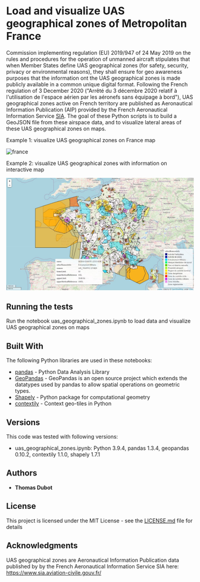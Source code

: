 # Load and visualize UAS geographical zones of Metropolitan France

Commission implementing regulation (EU) 2019/947 of 24 May 2019 on the rules and procedures for the operation of unmanned aircraft stipulates that when Member States define UAS geographical zones (for safety, security, privacy or environmental reasons), they shall ensure for geo awareness purposes that the information ont the UAS geographical zones is made publicly available in a common unique digital format.
Following the French regulation of 3 December 2020 ("Arrêté du 3 décembre 2020 relatif à l'utilisation de l'espace aérien par les aéronefs sans équipage à bord"), UAS geographical zones active on French territory are published as Aeronautical Information Publication (AIP) provided by the French Aeronautical Information Service [SIA](https://www.sia.aviation-civile.gouv.fr/).
The goal of these Python scripts is to build a GeoJSON file from these airspace data, and to visualize lateral areas of these UAS geographical zones on maps.  
 

Example 1: visualize UAS geographical zones on France map

![france](france.png)


Example 2: visualize UAS geographical zones with information on interactive map

![france_interactive](france_interactive.png)


## Running the tests

Run the notebook uas_geographical_zones.ipynb to load data and visualize UAS geographical zones on maps


## Built With

The following Python libraries are used in these notebooks:
* [pandas](https://pandas.pydata.org/) - Python Data Analysis Library
* [GeoPandas](https://geopandas.org/en/stable/) - GeoPandas is an open source project which extends the datatypes used by pandas to allow spatial operations on geometric types.
* [Shapely](https://shapely.readthedocs.io/en/stable/manual.html) - Python package for computational geometry
* [contextily](https://github.com/darribas/contextily) - Context geo-tiles in Python


## Versions

This code was tested with following versions:
* uas_geographical_zones.ipynb: Python 3.9.4, pandas 1.3.4, geopandas 0.10.2, contextily 1.1.0, shapely 1.7.1


## Authors

* **Thomas Dubot** 

## License

This project is licensed under the MIT License - see the [LICENSE.md](LICENSE.md) file for details

## Acknowledgments

UAS geographical zones are Aeronautical Information Publication data published by by the French Aeronautical Information Service SIA here: https://www.sia.aviation-civile.gouv.fr/







